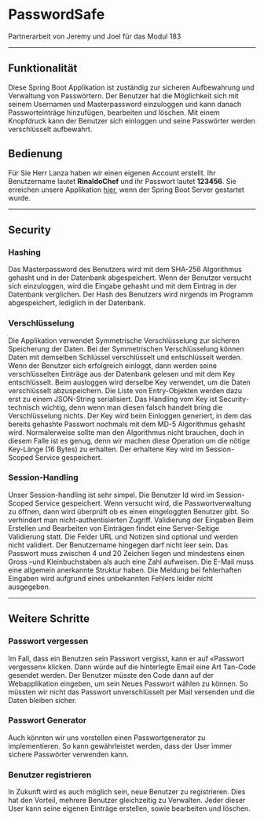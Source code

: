 # PasswordSafe
Partnerarbeit von Jeremy und Joel für das Modul 183

---

## Funktionalität
Diese Spring Boot Applikation ist zuständig zur sicheren Aufbewahrung und Verwaltung von Passwörtern. Der Benutzer hat die Möglichkeit sich mit seinem Usernamen und Masterpassword einzuloggen und kann danach Passworteinträge hinzufügen, bearbeiten und löschen. Mit einem Knopfdruck kann der Benutzer sich einloggen und seine Passwörter werden verschlüsselt aufbewahrt.

## Bedienung
Für Sie Herr Lanza haben wir einen eigenen Account erstellt. Ihr Benutzername lautet **RinaldoChef** und ihr Passwort lautet **123456**. Sie erreichen unsere Applikation [hier](localhost:8080/login), wenn der Spring Boot Server gestartet wurde. 

---

## Security
### Hashing
Das Masterpassword des Benutzers wird mit dem SHA-256 Algorithmus gehasht und in der Datenbank abgespeichert. Wenn der Benutzer versucht sich einzuloggen, wird die Eingabe gehasht und mit dem Eintrag in der Datenbank verglichen. Der Hash des Benutzers wird nirgends im Programm abgespeichert, lediglich in der Datenbank. 

### Verschlüsselung
Die Applikation verwendet Symmetrische Verschlüsselung zur sicheren Speicherung der Daten. Bei der Symmetrischen Verschlüsselung können Daten mit demselben Schlüssel verschlüsselt und entschlüsselt werden.
Wenn der Benutzer sich erfolgreich einloggt, dann werden seine verschlüsselten Einträge aus der Datenbank gelesen und mit dem Key entschlüsselt. Beim ausloggen wird derselbe Key verwendet, um die Daten verschlüsselt abzuspeichern. Die Liste von Entry-Objekten werden dazu erst zu einem JSON-String serialisiert.
Das Handling vom Key ist Security-technisch wichtig, denn wenn man diesen falsch handelt bring die Verschlüsselung nichts. Der Key wird beim Einloggen generiert, in dem das bereits gehashte Passwort nochmals mit dem MD-5 Algorithmus gehasht wird. Normalerweise sollte man den Algorithmus nicht brauchen, doch in diesem Falle ist es genug, denn wir machen diese Operation um die nötige Key-Länge (16 Bytes) zu erhalten. Der erhaltene Key wird im Session-Scoped Service gespeichert.

### Session-Handling
Unser Session-handling ist sehr simpel. Die Benutzer Id wird im Session-Scoped Service gespeichert. Wenn versucht wird, die Passwortverwaltung zu öffnen, dann wird überprüft ob es einen eingeloggten Benutzer gibt. So verhindert man nicht-authentisierten Zugriff. 
Validierung der Eingaben
Beim Erstellen und Bearbeiten von Einträgen findet eine Server-Seitige Validierung statt. Die Felder URL und Notizen sind optional und werden nicht validiert. Der Benutzername hingegen darf nicht leer sein. Das Passwort muss zwischen 4 und 20 Zeichen liegen und mindestens einen Gross –und Kleinbuchstaben als auch eine Zahl aufweisen. Die E-Mail muss eine allgemein anerkannte Struktur haben. Die Meldung bei fehlerhaften Eingaben wird aufgrund eines unbekannten Fehlers leider nicht ausgegeben. 

--- 

## Weitere Schritte
### Passwort vergessen
Im Fall, dass ein Benutzen sein Passwort vergisst, kann er auf «Passwort vergessen» klicken. Dann würde auf die hinterlegte Email eine Art Tan-Code gesendet werden. Der Benutzer müsste den Code dann auf der Webapplikation eingeben, um sein Neues Passwort wählen zu können. So müssten wir nicht das Passwort unverschlüsselt per Mail versenden und die Daten bleiben sicher. 
### Passwort Generator
Auch könnten wir uns vorstellen einen Passwortgenerator zu implementieren. So kann gewährleistet werden, dass der User immer sichere Passwörter verwenden kann.

### Benutzer registrieren
In Zukunft wird es auch möglich sein, neue Benutzer zu registrieren. Dies hat den Vorteil, mehrere Benutzer gleichzeitig zu Verwalten. Jeder dieser User kann seine eigenen Einträge erstellen, sowie bearbeiten und löschen.
